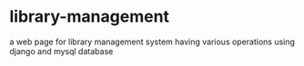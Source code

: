 # library-management
a web page for library management system having various operations using django and mysql database
